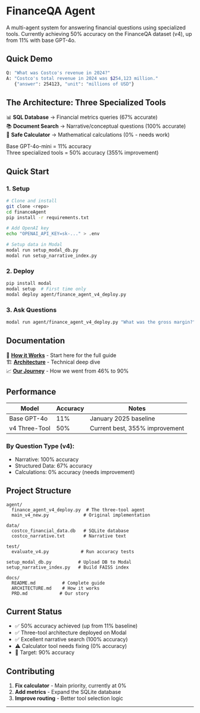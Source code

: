 # FinanceQA Agent

A multi-agent system for answering financial questions using specialized tools. Currently achieving 50% accuracy on the FinanceQA dataset (v4), up from 11% with base GPT-4o.

## Quick Demo

```bash
Q: "What was Costco's revenue in 2024?"
A: "Costco's total revenue in 2024 was $254,123 million."
   {"answer": 254123, "unit": "millions of USD"}
```

## The Architecture: Three Specialized Tools

📊 **SQL Database** → Financial metrics queries (67% accurate)  
📚 **Document Search** → Narrative/conceptual questions (100% accurate)  
🧮 **Safe Calculator** → Mathematical calculations (0% - needs work)

Base GPT-4o-mini = 11% accuracy  
Three specialized tools = 50% accuracy (355% improvement)

## Quick Start

### 1. Setup
```bash
# Clone and install
git clone <repo>
cd financeAgent
pip install -r requirements.txt

# Add OpenAI key
echo "OPENAI_API_KEY=sk-..." > .env

# Setup data in Modal
modal run setup_modal_db.py
modal run setup_narrative_index.py
```

### 2. Deploy
```bash
pip install modal
modal setup  # First time only
modal deploy agent/finance_agent_v4_deploy.py
```

### 3. Ask Questions
```bash
modal run agent/finance_agent_v4_deploy.py "What was the gross margin?"
```

## Documentation

📖 **[How it Works](docs/README.md)** - Start here for the full guide  
🏗️ **[Architecture](docs/ARCHITECTURE.md)** - Technical deep dive  
📈 **[Our Journey](docs/PRD.md)** - How we went from 46% to 90%

## Performance

| Model | Accuracy | Notes |
|-------|----------|-------|
| Base GPT-4o | 11% | January 2025 baseline |
| v4 Three-Tool | 50% | Current best, 355% improvement |

### By Question Type (v4):
- Narrative: 100% accuracy
- Structured Data: 67% accuracy  
- Calculations: 0% accuracy (needs improvement)

## Project Structure

```
agent/
  finance_agent_v4_deploy.py  # The three-tool agent
  main_v4_new.py             # Original implementation
  
data/
  costco_financial_data.db   # SQLite database
  costco_narrative.txt       # Narrative text
  
test/
  evaluate_v4.py            # Run accuracy tests
  
setup_modal_db.py          # Upload DB to Modal
setup_narrative_index.py   # Build FAISS index
  
docs/
  README.md          # Complete guide
  ARCHITECTURE.md    # How it works
  PRD.md            # Our story
```

## Current Status 

- ✅ 50% accuracy achieved (up from 11% baseline)
- ✅ Three-tool architecture deployed on Modal
- ✅ Excellent narrative search (100% accuracy)
- ⚠️ Calculator tool needs fixing (0% accuracy)
- 🚧 Target: 90% accuracy

## Contributing

1. **Fix calculator** - Main priority, currently at 0%
2. **Add metrics** - Expand the SQLite database
3. **Improve routing** - Better tool selection logic

---

